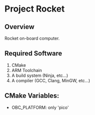 # Project Rocket

## Overview

Rocket on-board computer.

## Required Software

1. CMake
2. ARM Toolchain
3. A build system (Ninja, etc...)
4. A compiler (GCC, Clang, MinGW, etc...)

## CMake Variables:
   - OBC_PLATFORM: only 'pico'